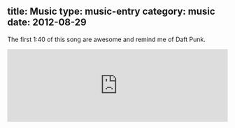 title: Music
type: music-entry
category: music
date: 2012-08-29
---

The first 1:40 of this song are awesome and remind me of Daft Punk.

<iframe width="100%" height="166" scrolling="no" frameborder="no" src="https://w.soundcloud.com/player/?url=http%3A%2F%2Fapi.soundcloud.com%2Ftracks%2F56973845"></iframe>
